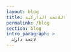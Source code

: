 ```yaml
---
layout: blog
title: اللائحة الداركية
permalink: /blog
section: blog
intro_paragraph: >
  لائحة دارك
---
```

